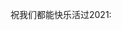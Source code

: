 祝我们都能快乐活过2021:

<!--这些是注释文本，不会显示
想了很久还是决定写下这些。最开始的想法是30号的晚上发在gzh上，但是想说的话放在gzh上似乎都不合适。所以最后选择了放在了这个名为「2020.md」的markdown文件的注释里。
感谢每一个能看到的人。

先从今晚开始说起吧。今天是1月1号，2021年的第一天。晚上在skcc和gkl，hct，zmy一起看了《心灵之旅soul》。我有一个不明白的点，为什么22看到天空就愿意去地球了呢。

想了想，2020这一年里快乐越来越少。到了最近，如果能睡8h就会高兴了。如果天气好也会开心。学习的时候经常莫名失去动力。

2020中最大的变化对于我而言，我想不是疫情或者来了汉口念书，而是有一天突然意识到了我不想继续活下去。
我没有要自杀的意思。只是如果明天就死掉的话，我会开心。
果壳有一个介绍各种疑难杂症的column。前几天看到了一个「不小心做了最复杂的外科手术」的case。里面最后写到，即使是最轻的情况，做完手术可能也只能活五年了。有第一秒看到这行字有一些害怕，第二秒想到，如果有人告诉我我只能活五年了，我大概会感到轻松一点吧。

至于这样的想法从何而来，并非我的生活碰到了什么困难。尽管有不如意的地方，但我对于现在的生活相当满意。有人每个月给我发钱让我做我喜欢的事情，也有交到新的朋友。不时还会有人一起吃饭。导师很厉害人也很好，对学生也很用心。
随着读书变多，遇到的人变多，经历的事变多，一次又一次的我知道了人性是不会变的。善恶这样的词并不准确，我是觉得人大概无法摆脱自己身上动物性的部分吧。而世上许多的罪恶又因此而起。
虽然听起来很中二，但这就是我所看到的现实。
哦对了，我想说的大概就是指金钱和性。这样听起来会现实很多。
我觉得世界的本来面目有一些肮脏和丑陋。之前上现代德国哲学课的时候老师有提到金融或者经济学把人当作了物，这不好。但是这个学科又为什么会有用呢，因为大部分人就是像动物一样活着的吧。我不清楚女性是什么样的，但男人大概都是金钱地位以及寻找交配对象。我想这些都是要追求的，但现实是许多人被这些支配了也并不自知。
我知道只是大部分人这样，并不是所有人这样。但只有一点点人意识到了这一点，又怎样呢。

-->

